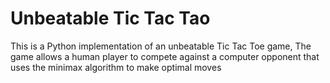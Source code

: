 # Unbeatable Tic Tac Tao
This is a Python implementation of an unbeatable Tic Tac Toe game, The game allows a human player to compete against a computer opponent that uses the minimax algorithm to make optimal moves
